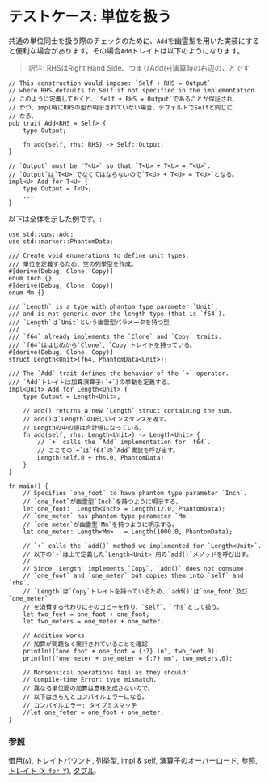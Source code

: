 <!--
# Testcase: unit clarification
-->
# テストケース: 単位を扱う

<!--
A useful method of unit conversions can be examined by implementing `Add`
with a phantom type parameter. The `Add` `trait` is examined below:
-->
共通の単位同士を扱う際のチェックのために、`Add`を幽霊型を用いた実装にすると便利な場合があります。その場合`Add`トレイトは以下のようになります。

> 訳注: RHSはRight Hand Side、つまりAdd(`+`)演算時の右辺のことです

```rust,ignore
// This construction would impose: `Self + RHS = Output`
// where RHS defaults to Self if not specified in the implementation.
// このように定義しておくと、`Self + RHS = Output`であることが保証され、
// かつ、impl時にRHSの型が明示されていない場合、デフォルトでSelfと同じに
// なる。
pub trait Add<RHS = Self> {
    type Output;

    fn add(self, rhs: RHS) -> Self::Output;
}

// `Output` must be `T<U>` so that `T<U> + T<U> = T<U>`.
// `Output`は`T<U>`でなくてはならないので`T<U> + T<U> = T<U>`となる。
impl<U> Add for T<U> {
    type Output = T<U>;
    ...
}
```

<!--
The whole implementation:
-->
以下は全体を示した例です。:

```rust,editable
use std::ops::Add;
use std::marker::PhantomData;

/// Create void enumerations to define unit types.
/// 単位を定義するため、空の列挙型を作成。
#[derive(Debug, Clone, Copy)]
enum Inch {}
#[derive(Debug, Clone, Copy)]
enum Mm {}

/// `Length` is a type with phantom type parameter `Unit`,
/// and is not generic over the length type (that is `f64`).
/// `Length`は`Unit`という幽霊型パラメータを持つ型
///
/// `f64` already implements the `Clone` and `Copy` traits.
/// `f64`ははじめから`Clone`、`Copy`トレイトを持っている。
#[derive(Debug, Clone, Copy)]
struct Length<Unit>(f64, PhantomData<Unit>);

/// The `Add` trait defines the behavior of the `+` operator.
/// `Add`トレイトは加算演算子(`+`)の挙動を定義する。
impl<Unit> Add for Length<Unit> {
    type Output = Length<Unit>;

    // add() returns a new `Length` struct containing the sum.
    // add()は`Length`の新しいインスタンスを返す。
    // Lengthの中の値は合計値になっている。
    fn add(self, rhs: Length<Unit>) -> Length<Unit> {
        // `+` calls the `Add` implementation for `f64`.
        // ここでの`+`は`f64`の`Add`実装を呼び出す。
        Length(self.0 + rhs.0, PhantomData)
    }
}

fn main() {
    // Specifies `one_foot` to have phantom type parameter `Inch`.
    // `one_foot`が幽霊型`Inch`を持つように明示する。
    let one_foot:  Length<Inch> = Length(12.0, PhantomData);
    // `one_meter` has phantom type parameter `Mm`.
    // `one_meter`が幽霊型`Mm`を持つように明示する。
    let one_meter: Length<Mm>   = Length(1000.0, PhantomData);

    // `+` calls the `add()` method we implemented for `Length<Unit>`.
    // 以下の`+`は上で定義した`Length<Unit>`用の`add()`メソッドを呼び出す。
    //
    // Since `Length` implements `Copy`, `add()` does not consume
    // `one_foot` and `one_meter` but copies them into `self` and `rhs`.
    // `Length`は`Copy`トレイトを持っているため、`add()`は`one_foot`及び`one_meter`
    // を消費する代わりにそのコピーを作り、`self`、`rhs`として扱う。
    let two_feet = one_foot + one_foot;
    let two_meters = one_meter + one_meter;

    // Addition works.
    // 加算が問題なく実行されていることを確認
    println!("one foot + one_foot = {:?} in", two_feet.0);
    println!("one meter + one_meter = {:?} mm", two_meters.0);

    // Nonsensical operations fail as they should:
    // Compile-time Error: type mismatch.
    // 異なる単位間の加算は意味を成さないので、
    // 以下はきちんとコンパイルエラーになる。
    // コンパイルエラー: タイプミスマッチ
    //let one_feter = one_foot + one_meter;
}
```

<!--
### See also:
-->
### 参照

<!--
[Borrowing (`&`)], [Bounds (`X: Y`)], [enum], [impl & self],
[Overloading], [ref], [Traits (`X for Y`)], and [TupleStructs].
-->
[借用(`&`)][Borrowing (`&`)], [トレイトバウンド][Bounds (`X: Y`)], [列挙型][enum], [impl & self],
[演算子のオーバーロード][Overloading], [参照][ref], [トレイト (`X for Y`)][Traits (`X for Y`)], [タプル][TupleStructs].

[Borrowing (`&`)]: ../../scope/borrow.md
[Bounds (`X: Y`)]: ../../generics/bounds.md
[enum]: ../../custom_types/enum.md
[impl & self]: ../../fn/methods.md
[Overloading]: ../../trait/ops.md
[ref]: ../../scope/borrow/ref.md
[Traits (`X for Y`)]: ../../trait.md
[TupleStructs]: ../../custom_types/structs.md
[std::marker::PhantomData]: https://doc.rust-lang.org/std/marker/struct.PhantomData.html
